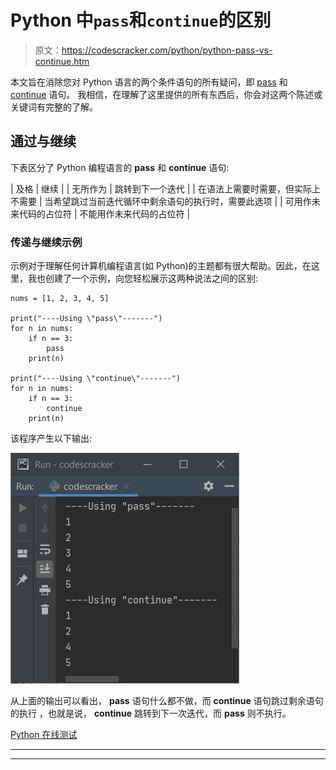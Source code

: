 # Python 中`pass`和`continue`的区别

> 原文：<https://codescracker.com/python/python-pass-vs-continue.htm>

本文旨在消除您对 Python 语言的两个条件语句的所有疑问，即 [pass](/python/python-pass-statement.htm) 和 [continue](/python/python-continue-statement.htm) 语句。 我相信，在理解了这里提供的所有东西后，你会对这两个陈述或关键词有完整的了解。

## 通过与继续

下表区分了 Python 编程语言的 **pass** 和 **continue** 语句:

| 及格 | 继续 |
| 无所作为 | 跳转到下一个迭代 |
| 在语法上需要时需要，但实际上不需要 | 当希望跳过当前迭代循环中剩余语句的执行时，需要此选项 |
| 可用作未来代码的占位符 | 不能用作未来代码的占位符 |

### 传递与继续示例

示例对于理解任何计算机编程语言(如 Python)的主题都有很大帮助。因此，在这里，我也创建了一个示例，向您轻松展示这两种说法之间的区别:

```
nums = [1, 2, 3, 4, 5]

print("----Using \"pass\"-------")
for n in nums:
    if n == 3:
        pass
    print(n)

print("----Using \"continue\"-------")
for n in nums:
    if n == 3:
        continue
    print(n)
```

该程序产生以下输出:

![pass vs continue python](img/db178f659f97379ba45c9ed988cfe3c3.png)

从上面的输出可以看出， **pass** 语句什么都不做，而 **continue** 语句跳过剩余语句的执行 ，也就是说， **continue** 跳转到下一次迭代，而 **pass** 则不执行。

[Python 在线测试](/exam/showtest.php?subid=10)

* * *

* * *